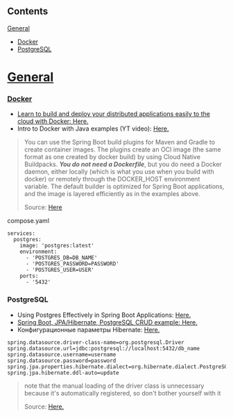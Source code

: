<nav>
  <h2>Contents</h2>
  <a href="#General">General</a>
  <ul>
    <li><a href="#Docker">Docker</a></li>
    <li><a href="#PostgreSQL">PostgreSQL</li>
  </ul>
</nav>

<h1 id="General">General</h1>
<h3 id="Docker">Docker</h3>
<ul>
  <li>Learn to build and deploy your distributed applications easily to the cloud with Docker: <a href=https://docker-curriculum.com/>Here.</a></li>
  <li>Intro to Docker with Java examples (YT video): <a href="https://youtu.be/FzwIs2jMESM?si=YAhEWU3jXL9XfNIp">Here.</a></li>
</ul>

> You can use the Spring Boot build plugins for Maven and Gradle to create container images. The plugins create an OCI image (the same format as one created by docker build) by using Cloud Native Buildpacks. ***You do not need a Dockerfile***, but you do need a Docker daemon, either locally (which is what you use when you build with docker) or remotely through the DOCKER_HOST environment variable. The default builder is optimized for Spring Boot applications, and the image is layered efficiently as in the examples above.
>
> Source: [Here](https://spring.io/guides/topicals/spring-boot-docker/)

compose.yaml
```
services:
  postgres:
    image: 'postgres:latest'
    environment:
      - 'POSTGRES_DB=DB_NAME'
      - 'POSTGRES_PASSWORD=PASSWORD'
      - 'POSTGRES_USER=USER'
    ports:
      - '5432'
```

<h3 id="PostgreSQL">PostgreSQL</h3>
<ul>
    <li>Using Postgres Effectively in Spring Boot Applications: <a href=https://hackernoon.com/using-postgres-effectively-in-spring-boot-applications>Here.</li>
    <li>Spring Boot, JPA/Hibernate, PostgreSQL CRUD example: <a href="https://www.bezkoder.com/spring-boot-postgresql-example/">Here.</a></li>
    <li>Конфигурационные параметры Hibernate: <a href="https://javarush.com/quests/lectures/questhibernate.level09.lecture04">Here.</a></li>
</ul>

```
spring.datasource.driver-class-name=org.postgresql.Driver
spring.datasource.url=jdbc:postgresql://localhost:5432/db_name
spring.datasource.username=username
spring.datasource.password=password
spring.jpa.properties.hibernate.dialect=org.hibernate.dialect.PostgreSQLDialect
spring.jpa.hibernate.ddl-auto=update
```

> note that the manual loading of the driver class is unnecessary because it's automatically registered, so don't bother yourself with it
>
> Source: [Here.](https://stackoverflow.com/questions/26881739/unable-to-get-spring-boot-to-automatically-create-database-schema)
